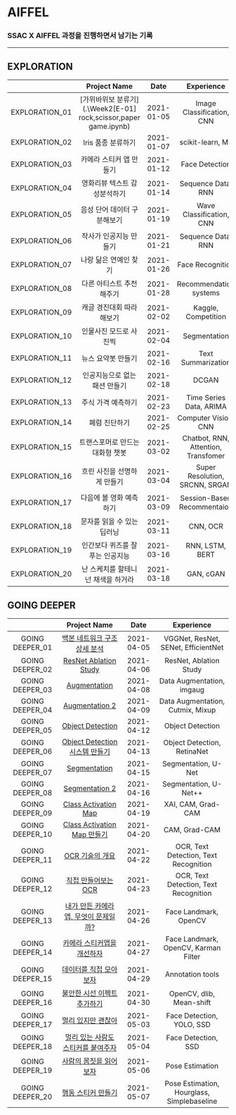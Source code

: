 # AIFFEL

### SSAC X AIFFEL 과정을 진행하면서 남기는 기록

---
## EXPLORATION

|              |               Project Name                    |  Date    |      Experience        |
|:------------:|:---------------------------------------------:|:--------:|:----------------------:|
|EXPLORATION_01|[가위바위보 분류기](.\Week2\[E-01] rock,scissor,paper game.ipynb)            |2021-01-05|Image Classification, CNN|
|EXPLORATION_02|Iris 품종 분류하기           |2021-01-07|scikit-learn, ML        |
|EXPLORATION_03|카메라 스티커 앱 만들기       |2021-01-12|Face Detection          |
|EXPLORATION_04|영화리뷰 텍스트 감성분석하기  |2021-01-14|Sequence Data, RNN      |
|EXPLORATION_05|음성 단어 데이터 구분해보기   |2021-01-19|Wave Classification, CNN|
|EXPLORATION_06|작사가 인공지능 만들기        |2021-01-21|Sequence Data, RNN     |
|EXPLORATION_07|나랑 닮은 연예인 찾기         |2021-01-26|Face Recognition       |
|EXPLORATION_08|다른 아티스트 추천해주기      |2021-01-28|Recommendation systems |
|EXPLORATION_09|캐글 경진대회 따라해보기      |2021-02-02|Kaggle, Competition    |
|EXPLORATION_10|인물사진 모드로 사진찍      |2021-02-04|Segmentation           |
|EXPLORATION_11|뉴스 요약봇 만들기           |2021-02-16|Text Summarization     |
|EXPLORATION_12|인공지능으로 없는 패션 만들기 |2021-02-18|DCGAN                  |
|EXPLORATION_13|주식 가격 예측하기           |2021-02-23|Time Series Data, ARIMA|
|EXPLORATION_14|폐렴 진단하기                |2021-02-25|Computer Vision, CNN   |
|EXPLORATION_15|트랜스포머로 만드는 대화형 챗봇|2021-03-02|Chatbot, RNN, Attention, Transfomer|
|EXPLORATION_16|흐린 사진을 선명하게 만들기   |2021-03-04|Super Resolution, SRCNN, SRGAN|
|EXPLORATION_17|다음에 볼 영화 예측하기       |2021-03-09|Session-Based Recommentaion|
|EXPLORATION_18|문자를 읽을 수 있는 딥러닝    |2021-03-11|CNN, OCR                |
|EXPLORATION_19|인간보다 퀴즈를 잘 푸는 인공지능 |2021-03-16|RNN, LSTM, BERT      |
|EXPLORATION_20|난 스케치를 할테니 넌 채색을 하거라|2021-03-18|GAN, cGAN           |

## GOING DEEPER

|               |               Project Name                       |  Date    |              Experience           |
|:-------------:|:------------------------------------------------:|:--------:|:---------------------------------:|
|GOING DEEPER_01|[백본 네트워크 구조 상세 분석](./going_deeper_01)   |2021-04-05|VGGNet, ResNet, SENet, EfficientNet|
|GOING DEEPER_02|[ResNet Ablation Study](./going_deeper_02)        |2021-04-06|ResNet, Ablation Study             |
|GOING DEEPER_03|[Augmentation](./going_deeper_03)                 |2021-04-08|Data Augmentation, imgaug          |
|GOING DEEPER_04|[Augmentation 2](./going_deeper_04)               |2021-04-09|Data Augmentation, Cutmix, Mixup   |
|GOING DEEPER_05|[Object Detection](./going_deeper_05)             |2021-04-12|Object Detection                   |
|GOING DEEPER_06|[Object Detection 시스템 만들기](./going_deeper_06)|2021-04-13|Object Detection, RetinaNet        |
|GOING DEEPER_07|[Segmentation](./going_deeper_07)                 |2021-04-15|Segmentation, U-Net                |
|GOING DEEPER_08|[Segmentation 2](./going_deeper_08)               |2021-04-16|Segmentation, U-Net++              |
|GOING DEEPER_09|[Class Activation Map](./going_deeper_09)         |2021-04-19|XAI, CAM, Grad-CAM                 |
|GOING DEEPER_10|[Class Activation Map 만들기](./going_deeper_10)  |2021-04-20|CAM, Grad-CAM                       |
|GOING DEEPER_11|[OCR 기술의 개요](./going_deeper_11)               |2021-04-22|OCR, Text Detection, Text Recognition|
|GOING DEEPER_12|[직접 만들어보는 OCR](./going_deeper_12)           |2021-04-23|OCR, Text Detection, Text Recognition|
|GOING DEEPER_13|[내가 만든 카메라앱, 무엇이 문제일까?](./going_deeper_13)|2021-04-26|Face Landmark, OpenCV           |
|GOING DEEPER_14|[카메라 스티커앱을 개선하자](./going_deeper_14)    |2021-04-27|Face Landmark, OpenCV, Karman Filter |
|GOING DEEPER_15|[데이터를 직접 모아보자](./going_deeper_15)        |2021-04-29|Annotation tools                     |
|GOING DEEPER_16|[불안한 시선 이펙트 추가하기](./going_deeper_16)   |2021-04-30|OpenCV, dlib, Mean-shift             |
|GOING DEEPER_17|[멀리 있지만 괜찮아](./going_deeper_17)            |2021-05-03|Face Detection, YOLO, SSD            |
|GOING DEEPER_18|[멀리 있는 사람도 스티커를 붙여주자](./going_deeper_18)|2021-05-04|Face Detection, SSD               |
|GOING DEEPER_19|[사람의 몸짓을 읽어보자](./going_deeper_19)        |2021-05-06|Pose Estimation                      |
|GOING DEEPER_20|[행동 스티커 만들기](./going_deeper_20)            |2021-05-07|Pose Estimation, Hourglass, Simplebaseline|

